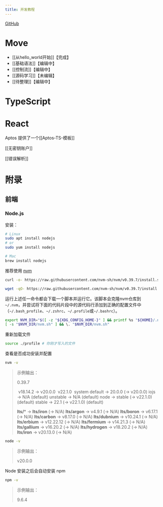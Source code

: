 ```yaml
---
title: 开发教程
---
```

[GitHub](https://github.com/caoyang2002/aptos_mvoe-learning)

# Move
- [[从hello_world开始]]【完成】
- [[基础语法]]【编辑中】
- [[控制流]]【编辑中】
- [[源码学习]]【未编辑】
- [[待整理]]【编辑中】

# TypeScript


# React

Aptos 提供了一个[[Aptos-TS-模板]]

[[无密钥账户]]




[[错误解析]]


# 附录

## 前端

### Node.js

安装：

```bash
# Linux
sudo apt install nodejs
# or
sudo yum install nodejs

# Mac
brew install nodejs
```

推荐使用 [nvm](https://github.com/nvm-sh/nvm)

```bash
curl -o- https://raw.githubusercontent.com/nvm-sh/nvm/v0.39.7/install.sh | bash
```

```bash
wget -qO- https://raw.githubusercontent.com/nvm-sh/nvm/v0.39.7/install.sh | bash
```
运行上述任一命令都会下载一个脚本并运行它。该脚本会克隆nvm仓库到`~/.nvm`，并尝试将下面的代码片段中的源代码行添加到正确的配置文件中（`~/.bash_profile`、`~/.zshrc`、`~/.profile`或`~/.bashrc`）。

```bash
export NVM_DIR="$([ -z "${XDG_CONFIG_HOME-}" ] && printf %s "${HOME}/.nvm" || printf %s "${XDG_CONFIG_HOME}/nvm")"
[ -s "$NVM_DIR/nvm.sh" ] && \. "$NVM_DIR/nvm.sh"
```

重新加载文件

```bash
source ./profile # 你刚才写入的文件
```

查看是否成功安装并配置

```bash
nvm -v  
```

>示例输出：
>
>0.39.7
>
>​        v18.14.2
>->   v20.0.0
>​        v22.1.0
>​         system
>default -> 20.0.0 (-> v20.0.0)
>iojs -> N/A (default)
>unstable -> N/A (default)
>node -> stable (-> v22.1.0) (default)
>stable -> 22.1 (-> v22.1.0) (default)
>
>**lts/*** -> **lts/iron** (-> N/A)
>**lts/argon** -> v4.9.1 (-> N/A)
>**lts/boron** -> v6.17.1 (-> N/A)
>**lts/carbon** -> v8.17.0 (-> N/A)
>**lts/dubnium** -> v10.24.1 (-> N/A)
>**lts/erbium** -> v12.22.12 (-> N/A)
>**lts/fermium** -> v14.21.3 (-> N/A)
>**lts/gallium** -> v16.20.2 (-> N/A)
>**lts/hydrogen** -> v18.20.2 (-> N/A)
>**lts/iron** -> v20.13.0 (-> N/A)


```bash
node -v
```

> 示例输出：
> 
> v20.0.0

Node 安装之后会自动安装 npm

```bash
npm -v
```

> 示例输出：
> 
> 9.6.4


